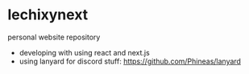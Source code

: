 # lechixynext
personal website repository

- developing with using react and next.js
- using lanyard for discord stuff: https://github.com/Phineas/lanyard
